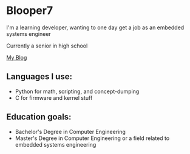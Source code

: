 # Blooper7

I'm a learning developer, wanting to one day get a job as an embedded systems engineer

Currently a senior in high school

[My Blog]("https://blooper7.github.io")

## Languages I use:
- Python for math, scripting, and concept-dumping
- C for firmware and kernel stuff

## Education goals:
- Bachelor's Degree in Computer Engineering
- Master's Degree in Computer Engineering or a field related to embedded systems engineering
